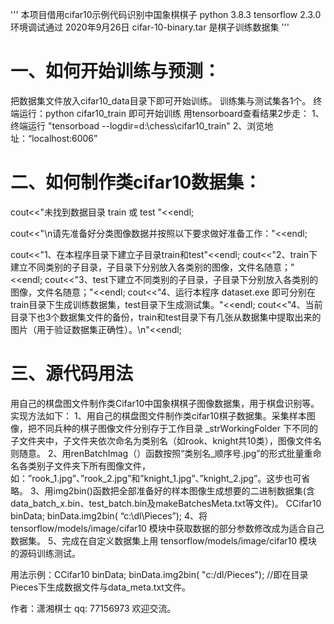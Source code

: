'''
	本项目借用cifar10示例代码识别中国象棋棋子
	python 3.8.3 tensorflow 2.3.0 环境调试通过 2020年9月26日
	cifar-10-binary.tar 是棋子训练数据集
'''

# 一、如何开始训练与预测：
把数据集文件放入cifar10_data目录下即可开始训练。 训练集与测试集各1个。
终端运行：python cifar10_train 即可开始训练
用tensorboard查看结果2步走： 
1、终端运行 "tensorboad --logdir=d:\chess\cifar10_train" 
2、浏览地址：“localhost:6006” 

# 二、如何制作类cifar10数据集：
cout<<"未找到数据目录 train 或 test "<<endl;

cout<<"\n请先准备好分类图像数据并按照以下要求做好准备工作："<<endl;

cout<<"1、在本程序目录下建立子目录train和test"<<endl;
cout<<"2、train下建立不同类别的子目录，子目录下分别放入各类别的图像，文件名随意；"<<endl;
cout<<"3、test下建立不同类别的子目录，子目录下分别放入各类别的图像，文件名随意；"<<endl;
cout<<"4、运行本程序 dataset.exe 即可分别在train目录下生成训练数据集，test目录下生成测试集。"<<endl;
cout<<"4、当前目录下也3个数据集文件的备份，train和test目录下有几张从数据集中提取出来的图片（用于验证数据集正确性）。\n"<<endl;

# 三、源代码用法
用自己的棋盘图文件制作类Cifar10中国象棋棋子图像数据集，用于棋盘识别等。实现方法如下：
1、用自己的棋盘图文件制作类cifar10棋子数据集。采集样本图像，把不同兵种的棋子图像文件分别存于工作目录 _strWorkingFolder 下不同的子文件夹中，子文件夹依次命名为类别名（如rook、knight共10类），图像文件名则随意。
2、用renBatchImag（）函数按照“类别名_顺序号.jpg”的形式批量重命名各类别子文件夹下所有图像文件，如：”rook_1.jpg”、”rook_2.jpg”和”knight_1.jpg”、”knight_2.jpg”。这步也可省略。
3、用img2bin()函数把全部准备好的样本图像生成想要的二进制数据集(含data_batch_x.bin、test_batch.bin及makeBatchesMeta.txt等文件)。 CCifar10 binData; binData.img2bin( “c:\\dl\\Pieces”);
4、将 tensorflow/models/image/cifar10 模块中获取数据的部分参数修改成为适合自己数据集。
5、完成在自定义数据集上用 tensorflow/models/image/cifar10 模块的源码训练测试。

用法示例：CCifar10 binData;	binData.img2bin( "c:/dl/Pieces"); //即在目录Pieces下生成数据文件与data_meta.txt文件。

作者：潇湘棋士 qq: 77156973 欢迎交流。

